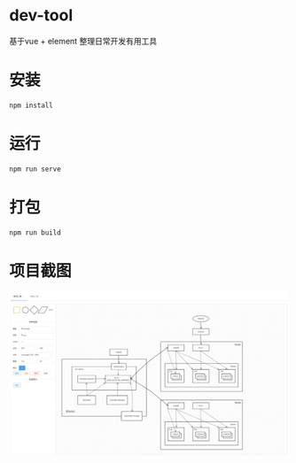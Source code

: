 # dev-tool
基于vue + element 整理日常开发有用工具

# 安装

```bash
npm install
```

# 运行

```bash
npm run serve
```

# 打包

```bash
npm run build
```

# 项目截图

![效果](./public/test.jpeg)